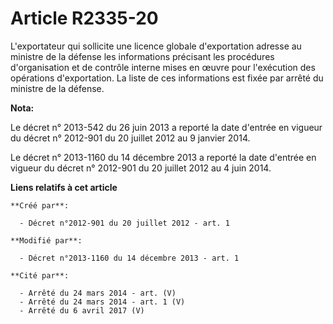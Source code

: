 # Article R2335-20

L'exportateur qui sollicite une licence globale d'exportation adresse au ministre de la défense les informations précisant
les procédures d'organisation et de contrôle interne mises en œuvre pour l'exécution des opérations d'exportation. La liste
de ces informations est fixée par arrêté du ministre de la défense.

**Nota:**

Le décret n° 2013-542 du 26 juin 2013 a reporté la date d'entrée en vigueur du décret n° 2012-901 du 20 juillet 2012 au 9
janvier 2014.

Le décret n° 2013-1160 du 14 décembre 2013 a reporté la date d'entrée en vigueur du décret n° 2012-901 du 20 juillet 2012 au
4 juin 2014.

**Liens relatifs à cet article**

	**Créé par**:

	  - Décret n°2012-901 du 20 juillet 2012 - art. 1

	**Modifié par**:

	  - Décret n°2013-1160 du 14 décembre 2013 - art. 1

	**Cité par**:

	  - Arrêté du 24 mars 2014 - art. (V)
	  - Arrêté du 24 mars 2014 - art. 1 (V)
	  - Arrêté du 6 avril 2017 (V)
